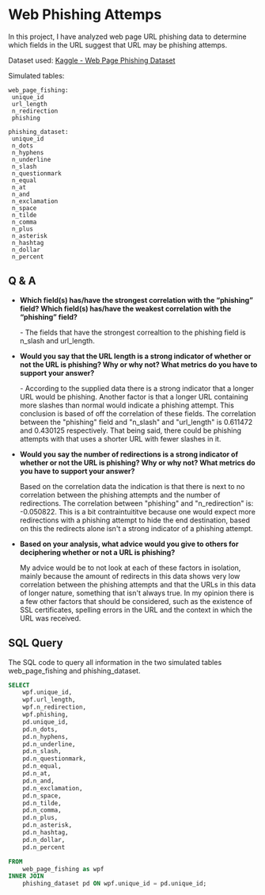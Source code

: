 # Web Phishing Attemps

 In this project, I have analyzed web page URL phishing data to determine which fields in 
 the URL suggest that URL may be phishing attemps.

 Dataset used: <a href="https://www.kaggle.com/datasets/danielfernandon/web-page-phishing-dataset?resource=download">Kaggle - Web Page Phishing Dataset</a>

 Simulated tables:
 ```
 web_page_fishing:
  unique_id
  url_length
  n_redirection
  phishing

phishing_dataset:
  unique_id
  n_dots
  n_hyphens
  n_underline
  n_slash
  n_questionmark
  n_equal
  n_at
  n_and
  n_exclamation
  n_space
  n_tilde
  n_comma
  n_plus
  n_asterisk
  n_hashtag
  n_dollar
  n_percent
```


## Q & A

<ul>
  <li><strong>Which field(s) has/have the strongest correlation with the “phishing” field?  Which field(s) has/have the weakest correlation with the “phishing” field?</strong></li>
  <p>- The fields that have the strongest correaltion to the phishing field is n_slash and url_length.</p>
  <li><strong>Would you say that the URL length is a strong indicator of whether or not the URL is phishing?  Why or why not?  What metrics do you have to support your answer?</strong></li>
  <p>- According to the supplied data there is a strong indicator that a longer URL would be phishing. Another factor is that a longer URL containing more slashes than normal would indicate a phishing attempt. This conclusion is based of off the correlation of these fields. The correlation between the "phishing" field and "n_slash" and "url_length" is 0.611472 and 0.430125 respectively. That being said, there could be phishing attempts with that uses a shorter URL with fewer slashes in it.</p>
  <li><strong>Would you say the number of redirections is a strong indicator of whether or not the URL is phishing?  Why or why not?  What metrics do you have to support your answer?</strong></li>
  <p>Based on the correlation data the indication is that there is next to no correlation between the phishing attempts and the number of redirections. The correlation between "phishing" and "n_redirection" is: -0.050822. This is a bit contraintuititve because one would expect more redirections with a phishing attempt to hide the end destination, based on this the redirects alone isn't a strong indicator of a phishing attempt.</p>
  <li><strong>Based on your analysis, what advice would you give to others for deciphering whether or not a URL is phishing?</strong></li>
  <p>My advice would be to not look at each of these factors in isolation, mainly because the amount of redirects in this data shows very low correlation between the phishing attempts and that the URLs in this data of longer nature, something that isn't always true. In my opinion there is a few other factors that should be considered, such as the existence of SSL certificates, spelling errors in the URL and the context in which the URL was received.</p>
</ul>

## SQL Query
The SQL code to query all information in the two simulated tables web_page_fishing and phishing_dataset.
```sql
SELECT
    wpf.unique_id,
    wpf.url_length,
    wpf.n_redirection,
    wpf.phishing,
    pd.unique_id,
    pd.n_dots,
    pd.n_hyphens,
    pd.n_underline,
    pd.n_slash,
    pd.n_questionmark,
    pd.n_equal,
    pd.n_at,
    pd.n_and,
    pd.n_exclamation,
    pd.n_space,
    pd.n_tilde,
    pd.n_comma,
    pd.n_plus,
    pd.n_asterisk,
    pd.n_hashtag,
    pd.n_dollar,
    pd.n_percent

FROM
    web_page_fishing as wpf
INNER JOIN
    phishing_dataset pd ON wpf.unique_id = pd.unique_id;
```

